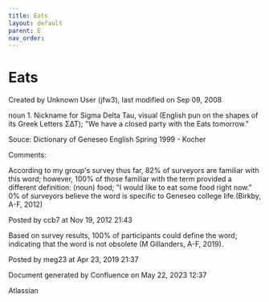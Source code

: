 ```yaml
---
title: Eats
layout: default
parent: E
nav_order:
---
```


# Eats

Created by  Unknown User (jfw3), last modified on Sep 09, 2008

noun 1. Nickname for Sigma Delta Tau, visual (English pun on the shapes of its Greek Letters ΣΔΤ); &quot;We have a closed party with the Eats tomorrow.&quot;

Souce: Dictionary of Geneseo English Spring 1999 - Kocher

Comments:

According to my group's survey thus far, 82% of surveyors are familiar with this word; however, 100% of those familiar with the term provided a different definition: (noun) food; &quot;I would like to eat some food right now.&quot; 0% of surveyors believe the word is specific to Geneseo college life.(Birkby, A-F, 2012)

Posted by ccb7 at Nov 19, 2012 21:43

Based on survey results, 100% of participants could define the word; indicating that the word is not obsolete (M Gillanders, A-F, 2019).

Posted by meg23 at Apr 23, 2019 21:37

Document generated by Confluence on May 22, 2023 12:37

Atlassian
